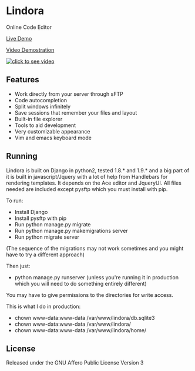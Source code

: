 Lindora
=======

Online Code Editor

[Live Demo](http://lindora.brostack.com)

[Video Demostration](https://www.youtube.com/watch?v=Te5FTY6YWto)

[![click to see video](http://i.imgur.com/ioQJ5Jo.jpg)](http://i.imgur.com/ioQJ5Jo.jpg)

## Features
- Work directly from your server through sFTP
- Code autocompletion
- Split windows infinitely
- Save sessions that remember your files and layout
- Built-in file explorer
- Tools to aid development
- Very customizable appearance
- Vim and emacs keyboard mode

## Running

Lindora is built on Django in python2, tested 1.8.* and 1.9.* and a big part of it is built in javascript/Jquery with a lot of help from Handlebars for rendering templates. 
It depends on the Ace editor and JqueryUI. All files needed are included except pysftp which you must install with pip.

To run: 
- Install Django
- Install pysftp with pip
- Run python manage.py migrate
- Run python manage.py makemigrations server
- Run python migrate server

(The sequence of the migrations may not work sometimes and you might have to try a different approach)

Then just:
- python manage.py runserver (unless you're running it in production which you will need to do something entirely different)

You may have to give permissions to the directories for write access.

This is what I do in production:

- chown www-data:www-data /var/www/lindora/db.sqlite3
- chown www-data:www-data /var/www/lindora/
- chown www-data:www-data /var/www/lindora/home/

## License

Released under the GNU Affero Public License Version 3